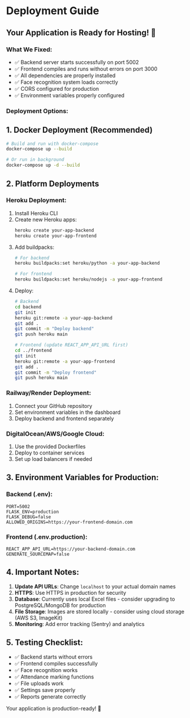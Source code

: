 # Deployment Guide

## Your Application is Ready for Hosting! 🚀

### What We Fixed:
- ✅ Backend server starts successfully on port 5002
- ✅ Frontend compiles and runs without errors on port 3000
- ✅ All dependencies are properly installed
- ✅ Face recognition system loads correctly
- ✅ CORS configured for production
- ✅ Environment variables properly configured

### Deployment Options:

## 1. Docker Deployment (Recommended)

```bash
# Build and run with docker-compose
docker-compose up --build

# Or run in background
docker-compose up -d --build
```

## 2. Platform Deployments

### Heroku Deployment:
1. Install Heroku CLI
2. Create new Heroku apps:
   ```bash
   heroku create your-app-backend
   heroku create your-app-frontend
   ```
3. Add buildpacks:
   ```bash
   # For backend
   heroku buildpacks:set heroku/python -a your-app-backend
   
   # For frontend
   heroku buildpacks:set heroku/nodejs -a your-app-frontend
   ```
4. Deploy:
   ```bash
   # Backend
   cd backend
   git init
   heroku git:remote -a your-app-backend
   git add .
   git commit -m "Deploy backend"
   git push heroku main
   
   # Frontend (update REACT_APP_API_URL first)
   cd ../frontend
   git init
   heroku git:remote -a your-app-frontend
   git add .
   git commit -m "Deploy frontend"
   git push heroku main
   ```

### Railway/Render Deployment:
1. Connect your GitHub repository
2. Set environment variables in the dashboard
3. Deploy backend and frontend separately

### DigitalOcean/AWS/Google Cloud:
1. Use the provided Dockerfiles
2. Deploy to container services
3. Set up load balancers if needed

## 3. Environment Variables for Production:

### Backend (.env):
```
PORT=5002
FLASK_ENV=production
FLASK_DEBUG=false
ALLOWED_ORIGINS=https://your-frontend-domain.com
```

### Frontend (.env.production):
```
REACT_APP_API_URL=https://your-backend-domain.com
GENERATE_SOURCEMAP=false
```

## 4. Important Notes:

1. **Update API URLs**: Change `localhost` to your actual domain names
2. **HTTPS**: Use HTTPS in production for security
3. **Database**: Currently uses local Excel files - consider upgrading to PostgreSQL/MongoDB for production
4. **File Storage**: Images are stored locally - consider using cloud storage (AWS S3, ImageKit)
5. **Monitoring**: Add error tracking (Sentry) and analytics

## 5. Testing Checklist:

- ✅ Backend starts without errors
- ✅ Frontend compiles successfully
- ✅ Face recognition works
- ✅ Attendance marking functions
- ✅ File uploads work
- ✅ Settings save properly
- ✅ Reports generate correctly

Your application is production-ready! 🎉